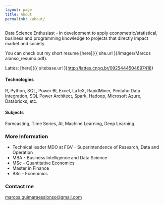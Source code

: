 ```yaml
---
layout: page
title: About
permalink: /about/
---
```

Data Science Enthusiast - in development to apply econometric/statistical, business and programming knowledge to projects that directly impact market and society.

You can check out my short resume [here]({{ site.url }}/images/Marcos alonso_resumo.pdf). 

Lattes: [here]({{ sitebase.url }}http://lattes.cnpq.br/0925444504697418)

#### Technologies
R, Python, SQL, Power BI, Excel, LaTeX, RapidMiner, Pentaho Data Integration, SQL Power Architect, Spark, Hadoop, Microsoft Azure, Databricks, etc.

#### Subjects
Forecasting, Time Series, AI, Machine Learning, Deep Learning.

### More Information

- Technical leader MDO at FGV - Superintendence of Research, Data and Operation
- MBA - Business Intelligence and Data Science
- MSc - Quantitative Economics
- Master in Finance
- BSc - Economics

### Contact me

[marcos.guimaraesalonso@gmail.com](mailto:marcos.guimaraesalonso@gmail.com)
